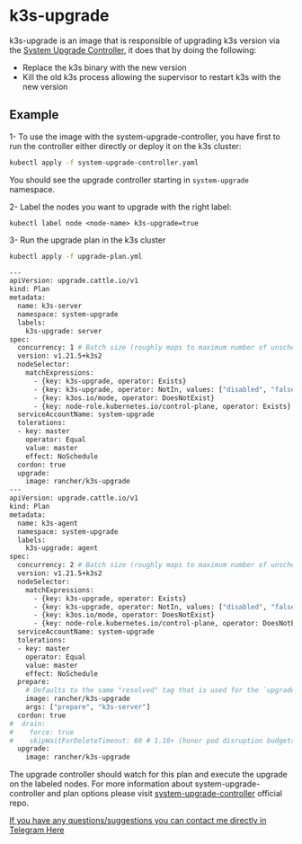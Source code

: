 # k3s-upgrade

k3s-upgrade is an image that is responsible of upgrading k3s version via the [System Upgrade Controller](https://github.com/rancher/system-upgrade-controller), it does that by doing the following:

- Replace the k3s binary with the new version
- Kill the old k3s process allowing the supervisor to restart k3s with the new version

## Example

1- To use the image with the system-upgrade-controller, you have first to run the controller either directly or deploy it on the k3s cluster:
```bash
kubectl apply -f system-upgrade-controller.yaml
```

You should see the upgrade controller starting in `system-upgrade` namespace.

2- Label the nodes you want to upgrade with the right label:
```
kubectl label node <node-name> k3s-upgrade=true
```

3- Run the upgrade plan in the k3s cluster
```bash
kubectl apply -f upgrade-plan.yml
```
```bash
---
apiVersion: upgrade.cattle.io/v1
kind: Plan
metadata:
  name: k3s-server
  namespace: system-upgrade
  labels:
    k3s-upgrade: server
spec:
  concurrency: 1 # Batch size (roughly maps to maximum number of unschedulable nodes)
  version: v1.21.5+k3s2
  nodeSelector:
    matchExpressions:
      - {key: k3s-upgrade, operator: Exists}
      - {key: k3s-upgrade, operator: NotIn, values: ["disabled", "false"]}
      - {key: k3os.io/mode, operator: DoesNotExist}
      - {key: node-role.kubernetes.io/control-plane, operator: Exists}
  serviceAccountName: system-upgrade
  tolerations:
  - key: master
    operator: Equal
    value: master
    effect: NoSchedule
  cordon: true
  upgrade:
    image: rancher/k3s-upgrade
---
apiVersion: upgrade.cattle.io/v1
kind: Plan
metadata:
  name: k3s-agent
  namespace: system-upgrade
  labels:
    k3s-upgrade: agent
spec:
  concurrency: 2 # Batch size (roughly maps to maximum number of unschedulable nodes)
  version: v1.21.5+k3s2
  nodeSelector:
    matchExpressions:
      - {key: k3s-upgrade, operator: Exists}
      - {key: k3s-upgrade, operator: NotIn, values: ["disabled", "false"]}
      - {key: k3os.io/mode, operator: DoesNotExist}
      - {key: node-role.kubernetes.io/control-plane, operator: DoesNotExist}
  serviceAccountName: system-upgrade
  tolerations:
  - key: master
    operator: Equal
    value: master
    effect: NoSchedule
  prepare:
    # Defaults to the same "resolved" tag that is used for the `upgrade` container, NOT `latest`
    image: rancher/k3s-upgrade
    args: ["prepare", "k3s-server"]
  cordon: true  
#  drain:
#    force: true
#    skipWaitForDeleteTimeout: 60 # 1.18+ (honor pod disruption budgets up to 60 seconds per pod then moves on)
  upgrade:
    image: rancher/k3s-upgrade
``` 

The upgrade controller should watch for this plan and execute the upgrade on the labeled nodes. For more information about system-upgrade-controller and plan options please visit [system-upgrade-controller](https://github.com/rancher/system-upgrade-controller) official repo.
  
  
[If you have any questions/suggestions you can contact me directly in Telegram Here](https://t.me/vainkop)